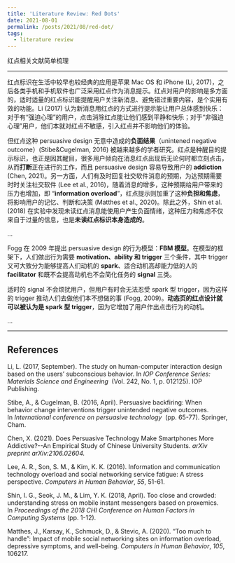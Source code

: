 ```yaml
---
title: 'Literature Review: Red Dots'
date: 2021-08-01
permalink: /posts/2021/08/red-dot/
tags:
  - literature review
---
```


红点相关文献简单梳理

---

红点标识在生活中较早也较经典的应用是苹果 Mac OS 和 iPhone (Li, 2017)，之后各类手机和手机软件也广泛采用红点作为消息提示。红点对用户的影响是多方面的，适时适量的红点标识能提醒用户关注新消息、避免错过重要内容，是个实用有效的功能。Li (2017) 认为新消息用红点的方式进行提示能让用户总体感到快乐：对于有“强迫心理”的用户，点击消除红点能让他们感到平静和快乐；对于“非强迫心理”用户，他们本就对红点不敏感，引入红点并不影响他们的体验。

但红点这种 persuasive design 无意中造成的**负面结果**（unintened negative outcome）(Stibe&Cugelman, 2016) 被越来越多的学者研究。红点是种醒目的提示标识，也正是因其醒目，很多用户倾向在消息红点出现后无论何时都立刻点击，从而**打断**正在进行的工作，而且 persuasive design 容易导致用户的 **addiction** (Chen, 2021)。另一方面，人们有及时回复社交软件消息的预期，为达预期需要时时关注社交软件 (Lee et al., 2016)，随着消息的增多，这种预期给用户带来的压力也增加，即 “**information overload**”，红点提示则加重了这种**负担和焦虑**，将影响用户的记忆、判断和决策 (Matthes et al., 2020)。除此之外，Shin et al. (2018) 在实验中发现未读红点消息能使用户产生负面情绪，这种压力和焦虑不仅来自于过量的信息，也是**未读红点标识本身造成的**。

...

Fogg 在 2009 年提出 persuasive design 的行为模型：**FBM 模型**。在模型的框架下，人们做出行为需要 **motivation、ability 和 trigger** 三个条件，其中 trigger 又可大致分为能够提高人们动机的 **spark**、适合动机高却能力低的人的 **facilitator** 和既不会提高动机也不会简化任务的 **signal** 三类。

适时的 signal 不会烦扰用户，但用户有时会无法忍受 spark 型 trigger，因为这样的 trigger 推动人们去做他们本不想做的事 (Fogg, 2009)。**动态页的红点设计就可以被认为是 spark 型 trigger**，因为它增加了用户作出点击行为的动机。

...

---

## References

Li, L. (2017, September). The study on human-computer interaction design based on the users’ subconscious behavior. In *IOP Conference Series: Materials Science and Engineering*
 (Vol. 242, No. 1, p. 012125). IOP Publishing.

Stibe, A., & Cugelman, B. (2016, April). Persuasive backfiring: When behavior change interventions trigger unintended negative outcomes. In *International conference on persuasive technology*
 (pp. 65-77). Springer, Cham.

Chen, X. (2021). Does Persuasive Technology Make Smartphones More Addictive?--An Empirical Study of Chinese University Students. *arXiv preprint arXiv:2106.02604.*

Lee, A. R., Son, S. M., & Kim, K. K. (2016). Information and communication technology overload and social networking service fatigue: A stress perspective. *Computers in Human Behavior*, *55*, 51-61.

Shin, I. G., Seok, J. M., & Lim, Y. K. (2018, April). Too close and crowded: understanding stress on mobile instant messengers based on proxemics. In *Proceedings of the 2018 CHI Conference on Human Factors in Computing Systems* (pp. 1-12).

Matthes, J., Karsay, K., Schmuck, D., & Stevic, A. (2020). “Too much to handle”: Impact of mobile social networking sites on information overload, depressive symptoms, and well-being. *Computers in Human Behavior*, *105*, 106217.


